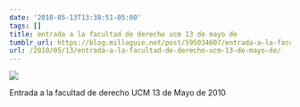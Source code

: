 ```yaml
---
date: '2010-05-13T13:38:51-05:00'
tags: []
title: entrada a la facultad de derecho ucm 13 de mayo de
tumblr_url: https://blog.millaguie.net/post/595034607/entrada-a-la-facultad-de-derecho-ucm-13-de-mayo-de
url: /2010/05/13/entrada-a-la-facultad-de-derecho-ucm-13-de-mayo-de/
---
```


 ![](/tumblr_files/tumblr_l2cwcriwOz1qa32dco1_1280.jpg)  

Entrada a la facultad de derecho UCM 13 de Mayo de 2010